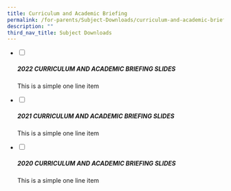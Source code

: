 ```yaml
---
title: Curriculum and Academic Briefing
permalink: /for-parents/Subject-Downloads/curriculum-and-academic-briefing/
description: ""
third_nav_title: Subject Downloads
---
```

<ul class="jekyllcodex_accordion">
  <li>
    <input type="checkbox" id="accordion1">
    <label for="accordion1"><h5>2022 CURRICULUM AND ACADEMIC BRIEFING SLIDES</h5></label>
    <div>
      <p>This is a simple one line item</p>
    </div>
	</li>
	<li>
    <input type="checkbox" id="accordion2">
    <label for="accordion2"><h5>2021 CURRICULUM AND ACADEMIC BRIEFING SLIDES</h5></label>
    <div>
      <p>This is a simple one line item</p>
    </div>
	</li>
	<li>
    <input type="checkbox" id="accordion3">
		<label for="accordion3"><h5>2020 CURRICULUM AND ACADEMIC BRIEFING SLIDES</h5></label>
    <div>
      <p>This is a simple one line item</p>
    </div>
	</li>
</ul>